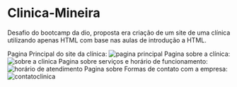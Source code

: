 
# Clinica-Mineira
Desafio do bootcamp da dio, proposta era criação de um site de uma clínica utilizando apenas HTML com base nas aulas de introdução a HTML.

Pagina Principal do site da clínica: 
![pagina principal](https://user-images.githubusercontent.com/94135584/210279534-1f5408af-df8d-401d-b6f4-70fce6edc5e3.jpg)
Pagina sobre a clínica:
![sobre a clinica](https://user-images.githubusercontent.com/94135584/210279536-cc7ae7d6-012c-4551-a4f0-d70cebd2fd8b.jpg)
Pagina sobre serviços e horário de funcionamento: 
![horário de atendimento](https://user-images.githubusercontent.com/94135584/210279533-7293838b-b52e-4a3c-be74-8f20d2d52b37.jpg)
Pagina sobre Formas de contato com a empresa:
![contatoclinica](https://user-images.githubusercontent.com/94135584/210279532-869a90cc-d5d1-4435-ab64-9126ec0853c1.jpg)



